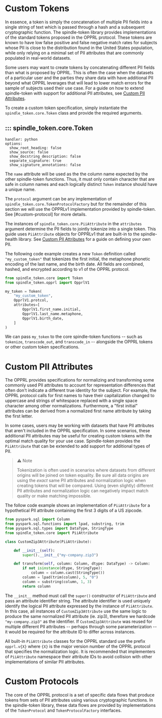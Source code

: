 # <a name="custom-token"></a> Custom Tokens

In essence, a token is simply the concatenation of multiple PII fields into a single string of text which is passed through a hash and a subsequent cryptographic function. The spindle-token library provides implementations of the standard tokens proposed in the OPPRL protocol. These tokens are known to have low false positive and false negative match rates for subjects whose PII is close to the distribution found in the United States population, while only relying on a minimal set of PII attributes that are commonly populated in real-world datasets.

Some users may want to create tokens by concatenating different PII fields than what is proposed by OPPRL. This is often the case when the datasets of a particular user and the parties they share data with have additional PII beyond what OPPRL leverages that will lead to lower match errors for the sample of subjects used their use case. For a guide on how to extend spindle-token with support for additional PII attributes, see [Custom PII Attributes](#custom-pii).

To create a custom token specification, simply instantiate the `spindle_token.core.Token` class and provide the required arguments.

## ::: spindle_token.core.Token
    handler: python
    options:
      show_root_heading: false
      show_source: false
      show_docstring_description: false
      separate_signature: true
      show_signature_annotations: false

The `name` attribute will be used as the the column name expected by the other spindle-token functions. Thus, it must only contain character that are safe in column names and each logically distinct `Token` instance should have a unique name. 

The `protocol` argument can be any implementation of `spindle_token.core.TokenProtocolFactory` but for the remainder of this section we will use the OPPRLv1 implementation provided by spindle-token. See [#custom-protocol] for more details.

The instances of `spindle_token.core.PiiAttribute` in the `attributes` argument determine the PII fields to jointly tokenize into a single token. This guide uses `PiiAttribute` objects for OPPRLv1 that are built-in to the spindle-health library. See [Custom PII Attributes](#custom-pii) for a guide on defining your own PII.

The following code example creates a new `Token` definition called `"my_custom_token"` that tokenizes the first initial, the metaphone phonetic encoding of the last name, and the birth date. All fields are combined, hashed, and encrypted according to v1 of the OPPRL protocol.

```python
from spindle_token.core import Token
from spindle_token.opprl import OpprlV1

my_token = Token(
    "my_custom_token",
    OpprlV1.protcol,
    attributes=[
        OpprlV1.first_name.initial,
        OpprlV1.last_name.metaphone,
        OpprlV1.birth_date,
    ]
)
```

We can pass `my_token` to the core spindle-token functions -- such as `tokenize`, `transcode_out`, and `transcode_in` -- alongside the OPPRL tokens or other custom token specifications.

# <a name="custom-pii"></a> Custom PII Attributes

The OPPRL provides specifications for normalizing and transforming some commonly used PII attributes to account for representation differences that often don't indicate a different true identity for the subject. For example, the OPPRL protocol calls for first names to have their capitalization changed to uppercase and strings of whitespace replaced with a single space character among other normalizations. Furthermore, a "first initial" attributes can be derived from a normalized first name attribute by taking the first letter.

In some cases, users may be working with datasets that have PII attributes that aren't included in the OPPRL specification. In some scenarios, these additional PII attributes may be useful for creating custom tokens with the optimal match quality for your use case. Spindle-token provides the `PiiAttribute` that can be extended to add support for additional types of PII.

> :warning: Note
>
> Tokenization is often used in scenarios where datasets from different origins will be joined on token equality. Be sure all data origins are using the _exact_ same PII attributes and normalization logic when creating tokens that will be compared. Using (even slightly) different PII attributes and normalization logic can negatively impact match quality or make matching impossible.

The follow code example shows an implementation of `PiiAttribute` for a hypothetical PII attribute containing the first 3 digits of a US zipcode.

```python
from pyspark.sql import Column
from pyspark.sql.functions import lpad, substring, trim
from pyspark.sql.types import DataType, StringType
from spindle_token.core import PiiAttribute

class CustomZip3Attribute(PiiAttribute):

    def __init__(self):
        super().__init__("my-company.zip3")

    def transform(self, column: Column, dtype: DataType) -> Column:
        if not isinstance(dtype, StringType):
            column = column.cast(StringType())
        column = lpad(trim(column), 5, "0")
        column = substring(column, 1, 3)
        return column

```

The `__init__` method must call the `super()` constructor of `PiiAttribute` and pass an attribute identifier string. The attribute identifier is used uniquely identify the logical PII attribute expressed by the instance of `PiiAttribute`. In this case, all instances of `CustomZip3Attribute` use the same logic to produce the same normalized PII attribute (ie. zip3), therefore we hardcode `"my-company.zip3"` as the identifier. If `CustomZip3Attribute` was reused for multiple different PII attributes -- perhaps through some parameterization --  it would be required for the attribute ID to differ across instances.

All built-in `PiiAttribute` classes for the OPPRL standard use the prefix `opprl.v{X}` where `{X}` is the major version number of the OPPRL protocol that specifies the normalization logic. It is recommended that implementers of `PiiAttribute` namespace their attribute IDs to avoid collision with other implementations of similar PII attributes.

# <a name="custom-protocol"></a> Custom Protocols

The core of the OPPRL protocol is a set of specific data flows that produce tokens from sets of PII attributes using various cryptographic functions. In the spindle-token library, these data flows are provided by implementations of the `TokenProtocol` and `TokenProtocolFactory` interfaces.